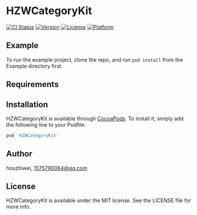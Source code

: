 # HZWCategoryKit

[![CI Status](https://img.shields.io/travis/houzhiwei/HZWCategoryKit.svg?style=flat)](https://travis-ci.org/houzhiwei/HZWCategoryKit)
[![Version](https://img.shields.io/cocoapods/v/HZWCategoryKit.svg?style=flat)](https://cocoapods.org/pods/HZWCategoryKit)
[![License](https://img.shields.io/cocoapods/l/HZWCategoryKit.svg?style=flat)](https://cocoapods.org/pods/HZWCategoryKit)
[![Platform](https://img.shields.io/cocoapods/p/HZWCategoryKit.svg?style=flat)](https://cocoapods.org/pods/HZWCategoryKit)

## Example

To run the example project, clone the repo, and run `pod install` from the Example directory first.

## Requirements

## Installation

HZWCategoryKit is available through [CocoaPods](https://cocoapods.org). To install
it, simply add the following line to your Podfile:

```ruby
pod 'HZWCategoryKit'
```

## Author

houzhiwei, 1575790064@qq.com

## License

HZWCategoryKit is available under the MIT license. See the LICENSE file for more info.

